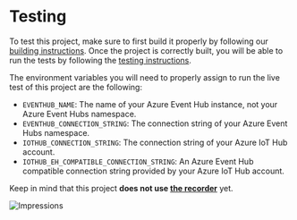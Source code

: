 # Testing

To test this project, make sure to first build it properly by following our [building instructions](https://github.com/Azure/azure-sdk-for-js/blob/master/CONTRIBUTING.md#building). Once the project is correctly built, you will be able to run the tests by following the [testing instructions](https://github.com/Azure/azure-sdk-for-js/blob/master/CONTRIBUTING.md#testing).

The environment variables you will need to properly assign to run the live test of this project are the following:

- `EVENTHUB_NAME`: The name of your Azure Event Hub instance, not your Azure Event Hubs namespace.
- `EVENTHUB_CONNECTION_STRING`: The connection string of your Azure Event Hubs namespace.
- `IOTHUB_CONNECTION_STRING`: The connection string of your Azure IoT Hub account.
- `IOTHUB_EH_COMPATIBLE_CONNECTION_STRING`: An Azure Event Hub compatible connection string provided by your Azure IoT Hub account.

Keep in mind that this project **does not use [the recorder](https://github.com/Azure/azure-sdk-for-js/tree/master/sdk/test-utils/recorder)** yet.

![Impressions](https://azure-sdk-impressions.azurewebsites.net/api/impressions/azure-sdk-for-js%2Fsdk%2Feventhub%2Fevent-hubs%2Ftest%2FREADME.png)
